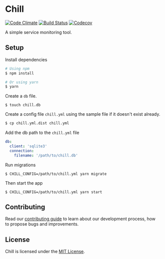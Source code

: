 # Chill

[![Code Climate](https://img.shields.io/codeclimate/github/kabisaict/flow.svg?style=flat-square)](https://codeclimate.com/github/leapfrogtechnology/chill)
[![Build Status](https://img.shields.io/travis/leapfrogtechnology/chill.svg?style=flat-square)](https://travis-ci.org/leapfrogtechnology/chill)
[![Codecov](https://img.shields.io/codecov/c/github/leapfrogtechnology/chill.svg?style=flat-square)](https://codecov.io/github/leapfrogtechnology/chill?branch=master)

A simple service monitoring tool.

## Setup

Install dependencies
```bash
# Using npm
$ npm install

# Or using yarn
$ yarn
```

Create a `db` file.
```
$ touch chill.db
```

Create a config file `chill.yml` using the sample file if it doesn't exist already.
```bash
$ cp chill.yml.dist chill.yml
```

Add the db path to the `chill.yml` file
```yml
db:
  client: 'sqlite3'
  connection:
    filename: '/path/to/chill.db'
```

Run migrations
```
$ CHILL_CONFIG=/path/to/chill.yml yarn migrate
```

Then start the app
```
$ CHILL_CONFIG=/path/to/chill.yml yarn start
```

## Contributing

Read our [contributing guide](CONTRIBUTING.md) to learn about our development process, how to propose bugs and improvements.

## License

Chill is licensed under the [MIT License](LICENSE.md).
